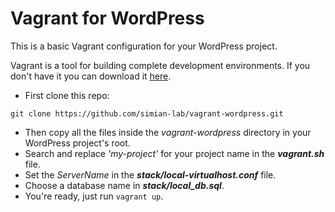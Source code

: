 # Vagrant for WordPress
This is a basic Vagrant configuration for your WordPress project.

Vagrant is a tool for building complete development environments. If you don't have it you can download it [here](https://www.vagrantup.com/downloads.html).

* First clone this repo: 
```
git clone https://github.com/simian-lab/vagrant-wordpress.git
```
* Then copy all the files inside the *vagrant-wordpress* directory in your WordPress project's root.
* Search and replace *'my-project'* for your project name in the ***vagrant.sh*** file.
* Set the *ServerName* in the ***stack/local-virtualhost.conf*** file.
* Choose a database name in ***stack/local_db.sql***.
* You're ready, just run `vagrant up`.
